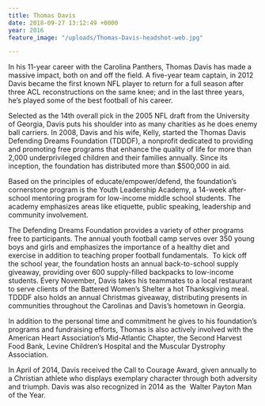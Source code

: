 ```yaml
---
title: Thomas Davis
date: 2018-09-27 13:12:49 +0000
year: 2016
feature_image: "/uploads/Thomas-Davis-headshot-web.jpg"

---
```

In his 11-year career with the Carolina Panthers, Thomas Davis has made a massive impact, both on and off the field. A five-year team captain, in 2012 Davis became the first known NFL player to return for a full season after three ACL reconstructions on the same knee; and in the last three years, he’s played some of the best football of his career.  
  
Selected as the 14th overall pick in the 2005 NFL draft from the University of Georgia, Davis puts his shoulder into as many charities as he does enemy ball carriers. In 2008, Davis and his wife, Kelly, started the Thomas Davis Defending Dreams Foundation (TDDDF), a nonprofit dedicated to providing and promoting free programs that enhance the quality of life for more than 2,000 underprivileged children and their families annually. Since its inception, the foundation has distributed more than $500,000 in aid.  
  
Based on the principles of educate/empower/defend, the foundation’s cornerstone program is the Youth Leadership Academy, a 14-week after-school mentoring program for low-income middle school students. The academy emphasizes areas like etiquette, public speaking, leadership and community involvement.  
  
The Defending Dreams Foundation provides a variety of other programs free to participants. The annual youth football camp serves over 350 young boys and girls and emphasizes the importance of a healthy diet and exercise in addition to teaching proper football fundamentals.  To kick off the school year, the foundation hosts an annual back-to-school supply giveaway, providing over 600 supply-filled backpacks to low-income students. Every November, Davis takes his teammates to a local restaurant to serve clients of the Battered Women’s Shelter a hot Thanksgiving meal. TDDDF also holds an annual Christmas giveaway, distributing presents in communities throughout the Carolinas and Davis’s hometown in Georgia.  
  
In addition to the personal time and commitment he gives to his foundation’s programs and fundraising efforts, Thomas is also actively involved with the American Heart Association’s Mid-Atlantic Chapter, the Second Harvest Food Bank, Levine Children’s Hospital and the Muscular Dystrophy Association.  
  
In April of 2014, Davis received the Call to Courage Award, given annually to a Christian athlete who displays exemplary character through both adversity and triumph. Davis was also recognized in 2014 as the  Walter Payton Man of the Year.  